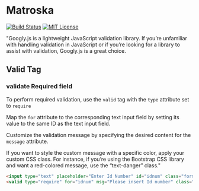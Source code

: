 # Matroska
[![Build Status](https://travis-ci.com/NIHAR-SARKAR/Matroska.svg?branch=master)](https://travis-ci.com/NIHAR-SARKAR/Matroska)
[![MIT License](https://img.shields.io/badge/license-MIT-blue.svg?style=flat)](https://github.com/NIHAR-SARKAR/Matroska/blob/master/LICENSE)

"Googly.js is a lightweight JavaScript validation library. If you’re unfamiliar with handling validation in JavaScript or if you’re looking for a library to assist with validation, Googly.js is a great choice.

## Valid Tag

### validate Required field
To perform required validation, use the `valid` tag with the `type` attribute set to `require`

Map the `for` attribute to the corresponding text input field by setting its value to the same ID as the text input field.

Customize the validation message by specifying the desired content for the `message` attribute.

If you want to style the custom message with a specific color, apply your custom CSS class. For instance, if you’re using the Bootstrap CSS library and want a red-colored message, use the “text-danger” class."


```html
<input type="text" placeholder="Enter Id Number" id="idnum" class="form-control" />
<valid type="require" for="idnum" msg="Please insert Id number" class="text-danger"></valid>


```

